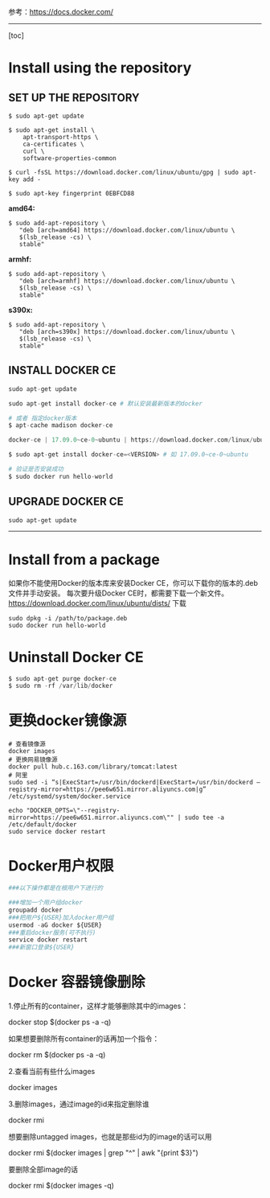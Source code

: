 参考：https://docs.docker.com/


----------
[toc]
# Install using the repository
## SET UP THE REPOSITORY
```
$ sudo apt-get update

$ sudo apt-get install \
    apt-transport-https \
    ca-certificates \
    curl \
    software-properties-common

$ curl -fsSL https://download.docker.com/linux/ubuntu/gpg | sudo apt-key add -

$ sudo apt-key fingerprint 0EBFCD88
```
**amd64:**

```
$ sudo add-apt-repository \
   "deb [arch=amd64] https://download.docker.com/linux/ubuntu \
   $(lsb_release -cs) \
   stable"
```
**armhf:**

```
$ sudo add-apt-repository \
   "deb [arch=armhf] https://download.docker.com/linux/ubuntu \
   $(lsb_release -cs) \
   stable"
```
**s390x:**

```
$ sudo add-apt-repository \
   "deb [arch=s390x] https://download.docker.com/linux/ubuntu \
   $(lsb_release -cs) \
   stable"
```
## INSTALL DOCKER CE

```python
sudo apt-get update

sudo apt-get install docker-ce # 默认安装最新版本的docker

# 或者 指定docker版本
$ apt-cache madison docker-ce

docker-ce | 17.09.0~ce-0~ubuntu | https://download.docker.com/linux/ubuntu xenial/stable amd64 Packages

$ sudo apt-get install docker-ce=<VERSION> # 如 17.09.0~ce-0~ubuntu

# 验证是否安装成功
$ sudo docker run hello-world

```

## UPGRADE DOCKER CE

```
sudo apt-get update
```


----------
# Install from a package
如果你不能使用Docker的版本库来安装Docker CE，你可以下载你的版本的.deb文件并手动安装。 每次要升级Docker CE时，都需要下载一个新文件。
 https://download.docker.com/linux/ubuntu/dists/ 下载

```
sudo dpkg -i /path/to/package.deb
sudo docker run hello-world
```

# Uninstall Docker CE

```python
$ sudo apt-get purge docker-ce
$ sudo rm -rf /var/lib/docker
```

# 更换docker镜像源

```
# 查看镜像源
docker images
# 更换网易镜像源
docker pull hub.c.163.com/library/tomcat:latest
# 阿里
sudo sed -i “s|ExecStart=/usr/bin/dockerd|ExecStart=/usr/bin/dockerd –registry-mirror=https://pee6w651.mirror.aliyuncs.com|g” /etc/systemd/system/docker.service

echo "DOCKER_OPTS=\"--registry-mirror=https://pee6w651.mirror.aliyuncs.com\"" | sudo tee -a /etc/default/docker
sudo service docker restart
```

# Docker用户权限

```python
###以下操作都是在根用户下进行的

###增加一个用户组docker
groupadd docker
###把用户${USER}加入docker用户组
usermod -aG docker ${USER}
###重启docker服务(可不执行)
service docker restart
###新窗口登录${USER}
```

# Docker 容器镜像删除

1.停止所有的container，这样才能够删除其中的images：

docker stop $(docker ps -a -q)

如果想要删除所有container的话再加一个指令：

docker rm $(docker ps -a -q)

2.查看当前有些什么images

docker images

3.删除images，通过image的id来指定删除谁

docker rmi <image id>

想要删除untagged images，也就是那些id为<None>的image的话可以用

docker rmi $(docker images | grep "^<none>" | awk "{print $3}")

要删除全部image的话

docker rmi $(docker images -q)
